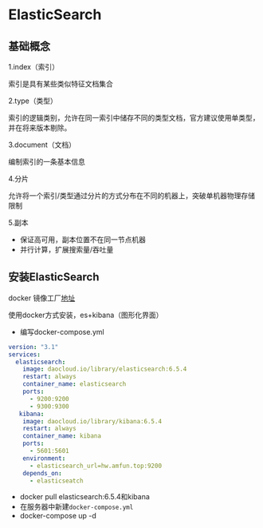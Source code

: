 # ElasticSearch

## 基础概念

1.index（索引）

索引是具有某些类似特征文档集合

2.type（类型）

索引的逻辑类别，允许在同一索引中储存不同的类型文档，官方建议使用单类型，并在将来版本剔除。

3.document（文档）

编制索引的一条基本信息

4.分片

允许将一个索引/类型通过分片的方式分布在不同的机器上，突破单机器物理存储限制

5.副本

+ 保证高可用，副本位置不在同一节点机器
+ 并行计算，扩展搜索量/吞吐量

## 安装ElasticSearch

docker 镜像工厂[地址](http://hub.daocloud.io/)

使用docker方式安装，es+kibana（图形化界面）

+ 编写docker-compose.yml

``` yml
version: "3.1"
services:
  elasticsearch: 
    image: daocloud.io/library/elasticsearch:6.5.4
    restart: always
    container_name: elasticsearch
    ports: 
      - 9200:9200
      - 9300:9300
   kibana:
    image: daocloud.io/library/kibana:6.5.4
    restart: always
    container_name: kibana
    ports: 
      - 5601:5601
    environment:
      - elasticsearch_url=hw.amfun.top:9200
    depends_on:
      - elasticseatch
```

+ docker pull elasticsearch:6.5.4和kibana
+ 在服务器中新建`docker-compose.yml`
+ docker-compose up -d